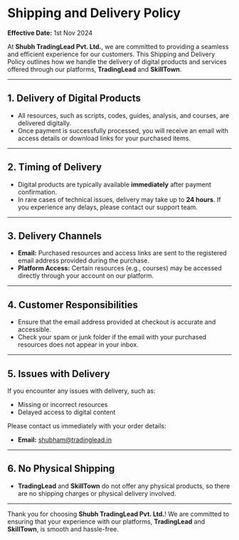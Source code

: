 # Shipping and Delivery Policy

**Effective Date:** 1st Nov 2024

At **Shubh TradingLead Pvt. Ltd.**, we are committed to providing a seamless and efficient experience for our customers. This Shipping and Delivery Policy outlines how we handle the delivery of digital products and services offered through our platforms, **TradingLead** and **SkillTown**.

---

## **1. Delivery of Digital Products**
- All resources, such as scripts, codes, guides, analysis, and courses, are delivered digitally.
- Once payment is successfully processed, you will receive an email with access details or download links for your purchased items.

---

## **2. Timing of Delivery**
- Digital products are typically available **immediately** after payment confirmation.
- In rare cases of technical issues, delivery may take up to **24 hours**. If you experience any delays, please contact our support team.

---

## **3. Delivery Channels**
- **Email:** Purchased resources and access links are sent to the registered email address provided during the purchase.
- **Platform Access:** Certain resources (e.g., courses) may be accessed directly through your account on our platform.

---

## **4. Customer Responsibilities**
- Ensure that the email address provided at checkout is accurate and accessible.
- Check your spam or junk folder if the email with your purchased resources does not appear in your inbox.

---

## **5. Issues with Delivery**
If you encounter any issues with delivery, such as:
- Missing or incorrect resources
- Delayed access to digital content

Please contact us immediately with your order details:
- **Email:** [shubham@tradinglead.in](mailto:shubham@tradinglead.in)

---

## **6. No Physical Shipping**
- **TradingLead** and **SkillTown** do not offer any physical products, so there are no shipping charges or physical delivery involved.

---

Thank you for choosing **Shubh TradingLead Pvt. Ltd.**! We are committed to ensuring that your experience with our platforms, **TradingLead** and **SkillTown**, is smooth and hassle-free.
